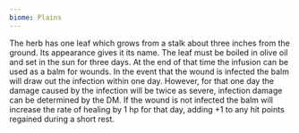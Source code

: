 ```yaml
---
biome: Plains
---
```

The herb has one leaf which grows from a stalk about three inches from the ground. Its appearance gives it its name. The leaf must be boiled in olive oil and set in the sun for three days. At the end of that time the infusion can be used as a balm for wounds. In the event that the wound is infected the balm will draw out the infection within one day. However, for that one day the damage caused by the infection will be twice as severe, infection damage can be determined by the DM. If the wound is not infected the balm will increase the rate of healing by 1 hp for that day, adding +1 to any hit points regained during a short rest. 


